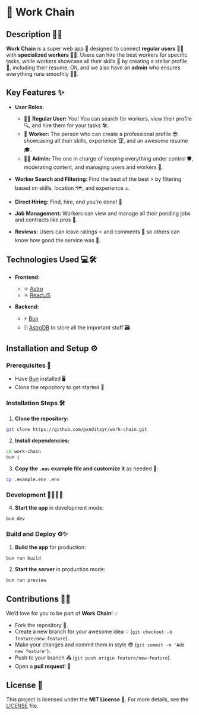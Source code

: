# 🚀 Work Chain

## Description 💼👷

**Work Chain** is a super web app 🎉 designed to connect **regular users** 👨‍💻 with **specialized workers** 👩‍🔧. Users can hire the best workers for specific tasks, while workers showcase all their skills 💪 by creating a stellar profile 🌟, including their resume. Oh, and we also have an **admin** who ensures everything runs smoothly 👨‍🏫.

## Key Features ✨

- **User Roles:**
  - 👨‍💻 **Regular User:** You! You can search for workers, view their profile 🔍, and hire them for your tasks 🛠️.
  - 👷 **Worker:** The person who can create a professional profile 😎 showcasing all their skills, experience 🏆, and an awesome resume 🎓.
  - 👨‍🏫 **Admin:** The one in charge of keeping everything under control 🛡️, moderating content, and managing users and workers 💼.

- **Worker Search and Filtering:** Find the best of the best ⚡ by filtering based on skills, location 🗺️, and experience 🔝.

- **Direct Hiring:** Find, hire, and you're done! 🚀

- **Job Management:** Workers can view and manage all their pending jobs and contracts like pros 🏅.

- **Reviews:** Users can leave ratings ⭐ and comments 📝 so others can know how good the service was 🤩.

## Technologies Used 💻🛠️

- **Frontend:**
  - ⚛️ [Astro](https://astro.build/)
  - ⚛️ [ReactJS](https://reactjs.org/)

- **Backend:**
  - ⚡ [Bun](https://bun.sh/)
  - 🗄️ [AstroDB](https://astrodb.com/) to store all the important stuff 🗃️.

## Installation and Setup ⚙️

### Prerequisites 📝

- Have [Bun](https://bun.sh/) installed 🖥️
- Clone the repository to get started 💪

### Installation Steps 🛠️

1. **Clone the repository:**

```bash
git clone https://github.com/pxnditxyr/work-chain.git
```

2. **Install dependencies:**

```bash
cd work-chain
bun i
```

3. **Copy the `.env` example file and customize it** as needed 🌟:

```bash
cp .example.env .env
```

### Development 🚀👷🏽‍♂️

4. **Start the app** in development mode:

```bash
bun dev
```
### Build and Deploy ⚙️✨

1. **Build the app** for production:

```bash
bun run build
```

2. **Start the server** in production mode:

```bash
bun run preview
```

## Contributions 🤝🎨

We’d love for you to be part of **Work Chain**! 💡

- Fork the repository 🍴.
- Create a new branch for your awesome idea 💡 (`git checkout -b feature/new-feature`).
- Make your changes and commit them in style 😎 (`git commit -m 'Add new feature'`).
- Push to your branch 📤 (`git push origin feature/new-feature`).
- Open a **pull request**! 🚀

## License 📜

This project is licensed under the **MIT License** 📄. For more details, see the [LICENSE](LICENSE) file.
